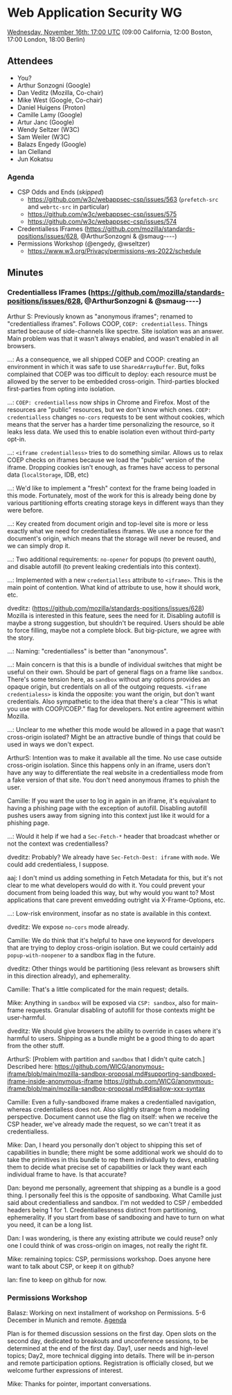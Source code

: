 # Web Application Security WG
[Wednesday, November 16th: 17:00 UTC](https://www.timeanddate.com/worldclock/fixedtime.html?iso=20221116T1700) (09:00 California, 12:00 Boston, 17:00 London, 18:00 Berlin) </small><br>

## Attendees  

* You?
* Arthur Sonzogni (Google)
* Dan Veditz (Mozilla, Co-chair)
* Mike West (Google, Co-chair)
* Daniel Huigens (Proton)
* Camille Lamy (Google)
* Artur Janc (Google)
* Wendy Seltzer (W3C)
* Sam Weiler (W3C)
* Balazs Engedy (Google)
* Ian Clelland
* Jun Kokatsu


### Agenda

*   CSP Odds and Ends (_skipped_)
    * https://github.com/w3c/webappsec-csp/issues/563 (`prefetch-src` and `webrtc-src` in particular)
    * https://github.com/w3c/webappsec-csp/issues/575
    * https://github.com/w3c/webappsec-csp/issues/574
*   Credentialless IFrames (https://github.com/mozilla/standards-positions/issues/628, @ArthurSonzogni & @smaug----)
*   Permissions Workshop (@engedy, @wseltzer)
    * https://www.w3.org/Privacy/permissions-ws-2022/schedule


## Minutes 

###   Credentialless IFrames (https://github.com/mozilla/standards-positions/issues/628, @ArthurSonzogni & @smaug----)


Arthur S: Previously known as "anonymous iframes"; renamed to "credentialless iframes". Follows COOP, `COEP: credentialless`. Things started because of side-channels like spectre. Site isolation was an answer. Main problem was that it wasn't always enabled, and wasn't enabled in all browsers.

...: As a consequence, we all shipped COEP and COOP: creating an environment in which it was safe to use `SharedArrayBuffer`. But, folks complained that COEP was too difficult to deploy: each resource must be allowed by the server to be embedded cross-origin. Third-parties blocked first-parties from opting into isolation.

...: `COEP: credentialless` now ships in Chrome and Firefox. Most of the resources are "public" resources, but we don't know which ones. `COEP: credentialless` changes `no-cors` requests to be sent without cookies, which means that the server has a harder time personalizing the resource, so it leaks less data. We used this to enable isolation even without third-party opt-in.

...: `<iframe credentialless>` tries to do something similar. Allows us to relax COEP checks on iframes because we load the "public" version of the iframe. Dropping cookies isn't enough, as frames have access to personal data (`localStorage`, IDB, etc)

...: We'd like to implement a "fresh" context for the frame being loaded in this mode. Fortunately, most of the work for this is already being done by various partitioning efforts creating storage keys in different ways than they were before.

...: Key created from document origin and top-level site is more or less exactly what we need for credentialless iframes. We use a nonce for the document's origin, which means that the storage will never be reused, and we can simply drop it.

...: Two additional requirements: `no-opener` for popups (to prevent oauth), and disable autofill (to prevent leaking credentials into this context).

...: Implemented with a new `credentialless` attribute to `<iframe>`. This is the main point of contention. What kind of attribute to use, how it should work, etc.

dveditz: (https://github.com/mozilla/standards-positions/issues/628) Mozilla is interested in this feature, sees the need for it. Disabling autofill is maybe a strong suggestion, but shouldn't be required. Users should be able to force filling, maybe not a complete block. But big-picture, we agree with the story.

...: Naming: "credentialless" is better than "anonymous".

...: Main concern is that this is a bundle of individual switches that might be useful on their own. Should be part of general flags on a frame like `sandbox`. There's some tension here, as `sandbox` without any options provides an opaque origin, but credentials on all of the outgoing requests. `<iframe credentialess>` is kinda the opposite: you want the origin, but don't want credentials. Also sympathetic to the idea that there's a clear "This is what you use with COOP/COEP." flag for developers. Not entire agreement within Mozilla.

...: Unclear to me whether this mode would be allowed in a page that wasn't cross-origin isolated? Might be an attractive bundle of things that could be used in ways we don't expect.

ArthurS: Intention was to make it available all the time. No use case outside cross-origin isolation. Since this happens only in an iframe, users don't have any way to differentiate the real website in a credentialless mode from a fake version of that site. You don't need anonymous iframes to phish the user.

Camille: If you want the user to log in again in an iframe, it's equivalant to having a phishing page with the exception of autofill. Disabling autofill pushes users away from signing into this context just like it would for a phishing page.

...: Would it help if we had a `Sec-Fetch-*` header that broadcast whether or not the context was credentialless?

dveditz: Probably? We already have `Sec-Fetch-Dest: iframe` with `mode`. We could add credentialess, I suppose.

aaj: I don't mind us adding something in Fetch Metadata for this, but it's not clear to me what developers would do with it. You could prevent your document from being loaded this way, but why would you want to? Most applications that care prevent emvedding outright via X-Frame-Options, etc.

...: Low-risk environment, insofar as no state is available in this context.

dveditz: We expose `no-cors` mode already.

Camille: We do think that it's helpful to have one keyword for developers that are trying to deploy cross-origin isolation. But we could certainly add `popup-with-noopener` to a sandbox flag in the future.

dveditz: Other things would be partitioning (less relevant as browsers shift in this direction already), and ephemerality.

Camille: That's a little complicated for the main request; details.

Mike: Anything in `sandbox` will be exposed via `CSP: sandbox`, also for main-frame requests. Granular disabling of autofill for those contexts might be user-harmful.

dveditz: We should give browsers the ability to override in cases where it's harmful to users. Shipping as a bundle might be a good thing to do apart from the other stuff.

ArthurS: [Problem with partition and `sandbox` that I didn't quite catch.]
Described here: https://github.com/WICG/anonymous-iframe/blob/main/mozilla-sandbox-proposal.md#supporting-sandboxed-iframe-inside-anonymous-iframe
https://github.com/WICG/anonymous-iframe/blob/main/mozilla-sandbox-proposal.md#disallow-xxx-syntax

Camille: Even a fully-sandboxed iframe makes a credentialled navigation, whereas credentialless does not. Also slightly strange from a modeling perspective. Document cannot use the flag on itself: when we receive the CSP header, we've already made the request, so we can't treat it as credentialless.

Mike: Dan, I heard you personally don't object to shipping this set of capabilities in bundle; there might be some additional work we should do to take the primitives in this bundle to rep them individually to devs, enabling them to decide what precise set of capabilities or lack they want each individual frame to have. Is that accurate? 

Dan: beyond me personally, agreement that shipping as a bundle is a good thing. I personally feel this is the opposite of sandboxing. What Camille just said about credentialless and sandbox. I'm not wedded to CSP / embedded headers being 1 for 1. Credentiallessness distinct from partitioning, ephemerality. If you start from base of sandboxing and have to turn on what you need, it can be a long list. 

Dan: I was wondering, is there any existing attribute we could reuse? only one I could think of was cross-origin on images, not really the right fit. 

Mike: remaining topics: CSP, permissions workshop. Does anyone here want to talk about CSP, or keep it on github?

Ian: fine to keep on github for now. 

### Permissions Workshop

Balasz: Working on next installment of workshop on Permissions. 5-6 December in Munich and remote.
[Agenda](https://www.w3.org/Privacy/permissions-ws-2022/schedule)

Plan is for themed discussion sessions on the first day. Open slots on the second day, dedicated to breakouts and unconference sessions, to be determined at the end of the first day. Day1, user needs and high-level topics; Day2, more technical digging into details. There will be in-person and remote participation options. Registration is officially closed, but we welcome further expressions of interest. 

Mike: Thanks for pointer, important conversations.
